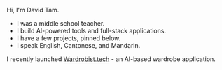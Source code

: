 Hi, I'm David Tam.

* I was a middle school teacher.
* I build AI-powered tools and full-stack applications.
* I have a few projects, pinned below.
* I speak English, Cantonese, and Mandarin.

I recently launched [Wardrobist.tech](https://wardrobist.tech/) - an AI-based wardrobe application.
